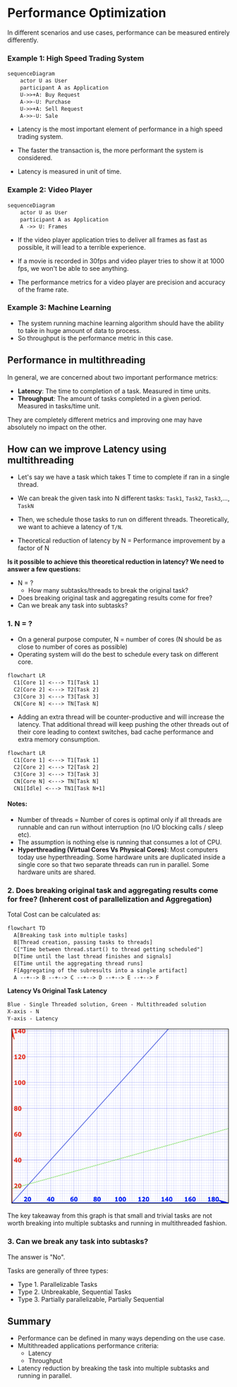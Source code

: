 # Performance Optimization

In different scenarios and use cases, performance can be measured entirely differently.

### Example 1: High Speed Trading System

```mermaid
sequenceDiagram
    actor U as User
    participant A as Application
    U->>+A: Buy Request
    A->>-U: Purchase
    U->>+A: Sell Request
    A->>-U: Sale
```

- Latency is the most important element of performance in a high speed trading system.

- The faster the transaction is, the more performant the system is considered.

- Latency is measured in unit of time.

### Example 2: Video Player

```mermaid
sequenceDiagram
    actor U as User
    participant A as Application
    A ->> U: Frames
```

- If the video player application tries to deliver all frames as fast as possible, it will lead to a terrible experience.

- If a movie is recorded in 30fps and video player tries to show it at 1000 fps, we won't be able to see anything.

- The performance metrics for a video player are precision and accuracy of the frame rate.

### Example 3: Machine Learning

- The system running machine learning algorithm should have the ability to take in huge amount of data to process.
- So throughput is the performance metric in this case.

## Performance in multithreading

In general, we are concerned about two important performance metrics:
- **Latency**: The time to completion of a task. Measured in time units.
- **Throughput**: The amount of tasks completed in a given period. Measured in tasks/time unit.

They are completely different metrics and improving one may have absolutely no impact on the other.

## How can we improve Latency using multithreading

- Let's say we have a task which takes T time to complete if ran in a single thread.

- We can break the given task into N different tasks: `Task1`, `Task2`, `Task3`,..., `TaskN`

- Then, we schedule those tasks to run on different threads. Theoretically, we want to achieve a latency of `T/N`.

- Theoretical reduction of latency by N = Performance improvement by a factor of N

**Is it possible to achieve this theoretical reduction in latency? We need to answer a few questions:**

- N = ?
  - How many subtasks/threads to break the original task?
- Does breaking original task and aggregating results come for free?
- Can we break any task into subtasks?

### 1. N = ?

- On a general purpose computer, N = number of cores (N should be as close to number of cores as possible)
- Operating system will do the best to schedule every task on different core.

```mermaid
flowchart LR
  C1[Core 1] <---> T1[Task 1]
  C2[Core 2] <---> T2[Task 2]
  C3[Core 3] <---> T3[Task 3]
  CN[Core N] <---> TN[Task N]
```

- Adding an extra thread will be counter-productive and will increase the latency. That additional thread will keep pushing the other threads out of their core
  leading to context switches, bad cache performance and extra memory consumption.

```mermaid
flowchart LR
  C1[Core 1] <---> T1[Task 1]
  C2[Core 2] <---> T2[Task 2]
  C3[Core 3] <---> T3[Task 3]
  CN[Core N] <---> TN[Task N]
  CN1[Idle] <---> TN1[Task N+1]
```

#### Notes:

- Number of threads = Number of cores is optimal only if all threads are runnable and can run without interruption (no I/O blocking calls / sleep etc).
- The assumption is nothing else is running that consumes a lot of CPU.
- **Hyperthreading (Virtual Cores Vs Physical Cores)**: Most computers today use hyperthreading. Some hardware units are duplicated inside a single core so that two separate threads can run in parallel. Some hardware units are shared.

### 2. Does breaking original task and aggregating results come for free? (Inherent cost of parallelization and Aggregation)

Total Cost can be calculated as:

```mermaid
flowchart TD
  A[Breaking task into multiple tasks]
  B[Thread creation, passing tasks to threads]
  C["Time between thread.start() to thread getting scheduled"]
  D[Time until the last thread finishes and signals]
  E[Time until the aggregating thread runs]
  F[Aggregating of the subresults into a single artifact]
  A --+--> B --+--> C --+--> D --+--> E --+--> F
```

**Latency Vs Original Task Latency**

```
Blue - Single Threaded solution, Green - Multithreaded solution
X-axis - N
Y-axis - Latency
```

<img src="images/graph.png" height="400" width="600">

The key takeaway from this graph is that small and trivial tasks are not worth breaking into multiple subtasks and running in multithreaded fashion.

### 3. Can we break any task into subtasks?

The answer is "No".

Tasks are generally of three types:

- Type 1. Parallelizable Tasks
- Type 2. Unbreakable, Sequential Tasks
- Type 3. Partially parallelizable, Partially Sequential

## Summary

- Performance can be defined in many ways depending on the use case.
- Multithreaded applications performance criteria:
  - Latency
  - Throughput
- Latency reduction by breaking the task into multiple subtasks and running in parallel.
